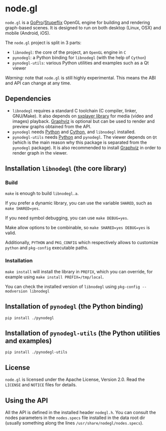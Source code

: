 node.gl
=======

`node.gl` is a [GoPro][gopro]/[Stupeflix][stupeflix] OpenGL engine for building
and rendering graph-based scenes. It is designed to run on both desktop (Linux,
OSX) and mobile (Android, iOS).

The `node.gl` project is split in 3 parts:

- `libnodegl`: the core of the project, an `OpenGL` engine in `C`
- `pynodegl`: a Python binding for `libnodegl` (with the help of `Cython`)
- `pynodegl-utils`: various Python utilities and examples such as a Qt viewer

*Warning:* note that `node.gl` is still highly experimental. This means the ABI
and API can change at any time.

[gopro]: https://gopro.com/
[stupeflix]: https://stupeflix.com/

## Dependencies

- `libnodegl` requires a standard C toolchain (C compiler, linker, GNU/Make).
  It also depends on [sxplayer library][sxplayer] for media (video and images)
  playback. [Graphviz][graphviz] is optional but can be used to render and
  preview graphs obtained from the API.
- `pynodegl` needs [Python][python] and [Cython][cython], and `libnodegl`
  installed.
- `pynodegl-utils` needs [Python][python] and `pynodegl`. The viewer depends on
  `Qt` (which is the main reason why this package is separated from the
  `pynodegl` package). It is also recommended to install [Graphviz][graphviz]
  in order to render graph in the viewer.

[sxplayer]: https://github.com/stupeflix/sxplayer
[graphviz]: http://www.graphviz.org/
[python]: https://www.python.org/
[cython]: http://cython.org/

## Installation `libnodegl` (the core library)

### Build

`make` is enough to build `libnodegl.a`.

If you prefer a dynamic library, you can use the variable `SHARED`, such as
`make SHARED=yes`.

If you need symbol debugging, you can use `make DEBUG=yes`.

Make allow options to be combinable, so `make SHARED=yes DEBUG=yes` is valid.

Additionally, `PYTHON` and `PKG_CONFIG` which respectively allows to customize
`python` and `pkg-config` executable paths.

### Installation

`make install` will install the library in `PREFIX`, which you can override,
for example using `make install PREFIX=/tmp/local`.

You can check the installed version of `libnodegl` using `pkg-config
--modversion libnodegl`

## Installation of `pynodegl` (the Python binding)

`pip install ./pynodegl`

## Installation of `pynodegl-utils` (the Python utilities and examples)

`pip install ./pynodegl-utils`

## License

`node.gl` is licensed under the Apache License, Version 2.0. Read the `LICENSE`
and `NOTICE` files for details.

## Using the API

All the API is defined in the installed header `nodegl.h`. You can consult the
nodes parameters in the `nodes.specs` file installed in the data root dir
(usually something along the lines `/usr/share/nodegl/nodes.specs`).
